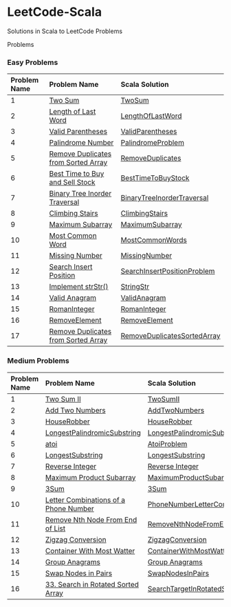 # LeetCode-Scala

Solutions in Scala to LeetCode Problems

Problems

### Easy Problems

| Problem Name | Problem Name                                                                                                  | Scala Solution                                                                                    |
|:-------------|:--------------------------------------------------------------------------------------------------------------|:--------------------------------------------------------------------------------------------------|
| 1            | [Two Sum](https://leetcode.com/problems/two-sum/)                                                             | [TwoSum](src/main/scala/com/leetcode/easy/TwoSum.scala)                                           |
| 2            | [Length of Last Word](https://leetcode.com/problems/length-of-last-word/)                                     | [LengthOfLastWord](src/main/scala/com/leetcode/easy/LengthOfLastWord.scala)                       |
| 3            | [Valid Parentheses](https://leetcode.com/problems/valid-parentheses/)                                         | [ValidParentheses](src/main/scala/com/leetcode/easy/ValidParentheses.scala)                       |
| 4            | [Palindrome Number](https://leetcode.com/problems/palindrome-number/)                                         | [PalindromeProblem](src/main/scala/com/leetcode/easy/PalindromeProblem.scala)                     |
| 5            | [Remove Duplicates from Sorted Array](https://leetcode.com/problems/remove-duplicates-from-sorted-array/)     | [RemoveDuplicates](src/main/scala/com/leetcode/easy/RemoveDuplicates.scala)                       |
| 6            | [Best Time to Buy and Sell Stock](https://leetcode.com/problems/best-time-to-buy-and-sell-stock/)             | [BestTimeToBuyStock](src/main/scala/com/leetcode/easy/BestTimeToBuyStock.scala)                   |
| 7            | [Binary Tree Inorder Traversal](https://leetcode.com/problems/binary-tree-inorder-traversal/)                 | [BinaryTreeInorderTraversal](src/main/scala/com/leetcode/easy/BinaryTreeInorderTraversal.scala)   |
| 8            | [Climbing Stairs](https://leetcode.com/problems/climbing-stairs/)                                             | [ClimbingStairs](src/main/scala/com/leetcode/easy/ClimbingStairs.scala)                           |
| 9            | [Maximum Subarray](https://leetcode.com/problems/maximum-subarray/)                                           | [MaximumSubarray](src/main/scala/com/leetcode/easy/MaximumSubarray.scala)                         |
| 10           | [Most Common Word](https://leetcode.com/problems/most-common-word/)                                           | [MostCommonWords](src/main/scala/com/leetcode/easy/MostCommonWords.scala)                         |
| 11           | [Missing Number](https://leetcode.com/problems/missing-number/)                                               | [MissingNumber](src/main/scala/com/leetcode/easy/MissingNumber.scala)                             |
| 12           | [Search Insert Position](https://leetcode.com/problems/search-insert-position/)                               | [SearchInsertPositionProblem](src/main/scala/com/leetcode/easy/SearchInsertPositionProblem.scala) |
| 13           | [Implement strStr()](https://leetcode.com/problems/implement-strstr/)                                         | [StringStr](src/main/scala/com/leetcode/easy/StringStr.scala)                                     |
| 14           | [Valid Anagram](https://leetcode.com/problems/valid-anagram/)                                                 | [ValidAnagram](src/main/scala/com/leetcode/easy/ValidAnagram.scala)                               |
| 15           | [RomanInteger](https://leetcode.com/problems/roman-to-integer/)                                               | [RomanInteger](src/main/scala/com/leetcode/easy/RomanInteger.scala)                               |
| 16           | [RemoveElement](https://leetcode.com/problems/remove-element/)                                                | [RemoveElement](src/main/scala/com/leetcode/easy/RemoveElement.scala)                             |
| 17           | [Remove Duplicates from Sorted Array](https://leetcode.com/problems/remove-duplicates-from-sorted-array/)     | [RemoveDuplicatesSortedArray](src/main/scala/com/leetcode/easy/RemoveDuplicatesSortedArray.scala) |

### Medium Problems

| Problem Name | Problem Name                                                                                                                                                                                                                       | Scala Solution                                                                                                                                                                               |
|:-------------|:-----------------------------------------------------------------------------------------------------------------------------------------------------------------------------------------------------------------------------------|:---------------------------------------------------------------------------------------------------------------------------------------------------------------------------------------------|
| 1            | [Two Sum II](https://leetcode.com/problems/two-sum-ii-input-array-is-sorted/submissions/)                                                                                                                                          | [TwoSumII](src/main/scala/com/letcode/medium/TwoSumII.scala)                                                                                                                                 |
| 2            | [Add Two Numbers](https://leetcode.com/problems/add-two-numbers/)                                                                                                                                                                  | [AddTwoNumbers](src/main/scala/com/letcode/medium/AddTwoNumbers.scala)                                                                                                                       |
| 3            | [HouseRobber](https://leetcode.com/problems/house-robber/)                                                                                                                                                                         | [HouseRobber](src/main/scala/com/letcode/medium/HouseRobber.scala)                                                                                                                           |                                                                        |              
| 4            | [LongestPalindromicSubstring](https://leetcode.com/problems/longest-palindromic-substring/)                                                                                                                                        | [LongestPalindromicSubstring](src/main/scala/com/letcode/medium/LongestPalindromicSubstring.scala)                                                                                           |
| 5            | [atoi](https://leetcode.com/problems/string-to-integer-atoi/)                                                                                                                                                                      | [AtoiProblem](src/main/scala/com/letcode/medium/AtoiProblem.scala)                                                                                                                           |
| 6            | [LongestSubstring](https://leetcode.com/problems/longest-substring-without-repeating-characters/)                                                                                                                                  | [LongestSubstring](src/main/scala/com/letcode/medium/LongestSubstring.scala)                                                                                                                 |
| 7            | [Reverse Integer](https://leetcode.com/problems/reverse-integer/)                                                                                                                                                                  | [Reverse Integer](src/main/scala/com/letcode/medium/ReverseInteger.scala)                                                                                                                    |    
| 8            | [Maximum Product Subarray](https://leetcode.com/problems/maximum-product-subarray/)                                                                                                                                                | [MaximumProductSubarray](src/main/scala/com/letcode/medium/MaximumProductSubarray.scala)                                                                                                     |
| 9            | [3Sum](https://leetcode.com/problems/3sum/)                                                                                                                                                                                        | [3Sum](src/main/scala/com/letcode/medium/ThreeSum.scala)                                                                                                                                     |
| 10           | [Letter Combinations of a Phone Number](https://leetcode.com/problems/letter-combinations-of-a-phone-number/)                                                                                                                      | [PhoneNumberLetterCombinations](src/main/scala/com/letcode/medium/PhoneNumberLetterCombinations.scala)                                                                                       |
| 11           | [Remove Nth Node From End of List](https://leetcode.com/problems/remove-nth-node-from-end-of-list/)                                                                                                                                | [RemoveNthNodeFromEndOfList](src/main/scala/com/letcode/medium/RemoveNthNodeFromEndOfList.scala)                                                                                             |
| 12           | [Zigzag Conversion](https://leetcode.com/problems/zigzag-conversion/)                                                                                                                                                              | [ZigzagConversion](src/main/scala/com/letcode/medium/ZigzagConversion.scala)                                                                                                                 |
| 13           | [Container With Most Watter](https://leetcode.com/problems/container-with-most-water/)                                                                                                                                             | [ContainerWithMostWatter](src/main/scala/com/letcode/medium/ContainerWithMostWatter.scala)                                                                                                   |
| 14           | [Group Anagrams](https://leetcode.com/problems/group-anagrams/)                                                                                                                                                                    | [Group Anagrams](src/main/scala/com/letcode/medium/GroupAnagrams.scala)                                                                                                                      |
 | 15           | [Swap Nodes in Pairs](https://leetcode.com/problems/swap-nodes-in-pairs/)                                                                                                                                                          | [SwapNodesInPairs](src/main/scala/com/letcode/medium/SwapNodesInPairs.scala)                                                                                                                 |
 | 16           | [33. Search in Rotated Sorted Array](https://leetcode.com/problems/search-in-rotated-sorted-array/)                                                                                                                                | [SearchTargetInRotatedSortedArray](src/main/scala/com/letcode/medium/SearchTargetInRotatedSortedArray.scala)                                                                                                 |
